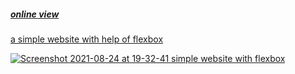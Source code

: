 <h5><a href="https://hadioryanipr.github.io/simple-website/">online view</h5>
  
a simple website with help of flexbox
  
![Screenshot 2021-08-24 at 19-32-41 simple website with flexbox](https://user-images.githubusercontent.com/83688429/130640917-e9b35e95-eb38-4576-ab78-ac1c942e6e7d.png)

